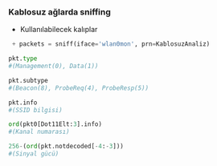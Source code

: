 
### Kablosuz ağlarda sniffing


+ Kullanılabilecek kalıplar

```python
 + packets = sniff(iface='wlan0mon', prn=KablosuzAnaliz)
```


```python
pkt.type 
#(Management(0), Data(1))
```

```python
pkt.subtype
#(Beacon(8), ProbeReq(4), ProbeResp(5))
```

```python
pkt.info
#(SSID bilgisi)
```

```python
ord(pkt0[Dot11Elt:3].info)
#(Kanal numarası)
```

```python
256-(ord(pkt.notdecoded[-4:-3]))
#(Sinyal gücü)
```
